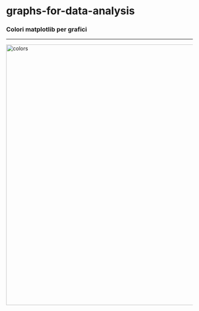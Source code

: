 # graphs-for-data-analysis

### Colori matplotlib per grafici

---

<img width="704" alt="colors" src="https://github.com/lmarchetti02/graphs-for-data-analysis/assets/90146345/17c94f95-7054-47dc-9e9f-8ade52ed6390">
